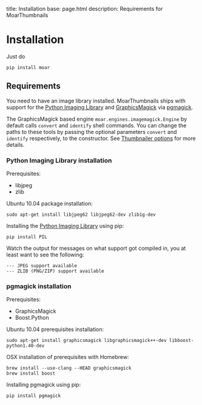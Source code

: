 title: Installation
base: page.html
description: Requirements for MoarThumbnails

# Installation

Just do

	pip install moar

## Requirements

You need to have an image library installed. MoarThumbnails ships with support for the [Python Imaging Library][pil] and [GraphicsMagick][gmi] via [pgmagick][pgmagick]. 

The GraphicsMagick based engine `moar.engines.imagemagick.Engine` by default calls `convert` and `identify` shell commands. You can change the
paths to these tools by passing the optional parameters `convert` and `identify` respectively, to the constructor. See [Thumbnailer options](thumbnailer.html) for more details.

### Python Imaging Library installation

Prerequisites:

* libjpeg
* zlib

Ubuntu 10.04 package installation:

    sudo apt-get install libjpeg62 libjpeg62-dev zlib1g-dev

Installing the [Python Imaging Library][pil] using pip:

    pip install PIL

Watch the output for messages on what support got compiled in, you at least want to see the following:

    --- JPEG support available
    --- ZLIB (PNG/ZIP) support available


### pgmagick installation

Prerequisites:

* GraphicsMagick
* Boost.Python

Ubuntu 10.04 prerequisites installation:
    
    sudo apt-get install graphicsmagick libgraphicsmagick++-dev libboost-python1.40-dev

OSX installation of prerequisites with Homebrew:
    
    brew install --use-clang --HEAD graphicsmagick
    brew install boost

Installing pgmagick using pip:

    pip install pgmagick


[pil]: http://www.pythonware.com/products/pil/
[gmi]: http://imagemagick.com/
[pgmagick]: http://bitbucket.org/hhatto/pgmagick/src

